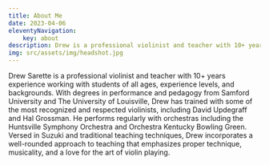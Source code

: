 ```yaml
---
title: About Me
date: 2023-04-06
eleventyNavigation:
    key: about
description: Drew is a professional violinist and teacher with 10+ years experience working with students of all ages, experience levels, and backgrounds. He holds a master's degree in violin performance and pedagogy from the University of Louisville, and has completed Suzuki teacher training. He is passionate about showing students how to become their own teacher, and become lifelong musicians!
img: src/assets/img/headshot.jpg
---
```


Drew Sarette is a professional violinist and teacher with 10+ years experience working with students of all ages, experience levels, and backgrounds. With degrees in performance and pedagogy from Samford University and The University of Louisville, Drew has trained with some of the most recognized and respected violinists, including David Updegraff and Hal Grossman. He performs regularly with orchestras including the Huntsville Symphony Orchestra and Orchestra Kentucky Bowling Green. Versed in Suzuki and traditional teaching techniques, Drew incorporates a well-rounded approach to teaching that emphasizes proper technique, musicality, and a love for the art of violin playing.